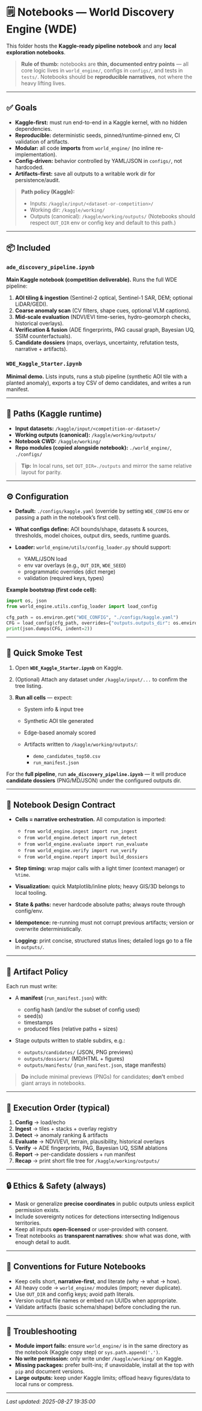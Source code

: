 # 🗒️ Notebooks — World Discovery Engine (WDE)

This folder hosts the **Kaggle-ready pipeline notebook** and any **local exploration notebooks**.

> **Rule of thumb:** notebooks are **thin, documented entry points** — all core logic lives in `world_engine/`, configs in `configs/`, and tests in `tests/`.
> Notebooks should be **reproducible narratives**, not where the heavy lifting lives.

---

## ✅ Goals

* **Kaggle-first:** must run end-to-end in a Kaggle kernel, with no hidden dependencies.
* **Reproducible:** deterministic seeds, pinned/runtime-pinned env, CI validation of artifacts.
* **Modular:** all code **imports** from `world_engine/` (no inline re-implementation).
* **Config-driven:** behavior controlled by YAML/JSON in `configs/`, not hardcoded.
* **Artifacts-first:** save all outputs to a writable work dir for persistence/audit.

> **Path policy (Kaggle):**
>
> * Inputs: `/kaggle/input/<dataset-or-competition>/`
> * Working dir: `/kaggle/working/`
> * Outputs (canonical): `/kaggle/working/outputs/`
>   (Notebooks should respect `OUT_DIR` env or config key and default to this path.)

---

## 📦 Included

### `ade_discovery_pipeline.ipynb`

**Main Kaggle notebook (competition deliverable).** Runs the full WDE pipeline:

1. **AOI tiling & ingestion** (Sentinel-2 optical, Sentinel-1 SAR, DEM; optional LiDAR/GEDI).
2. **Coarse anomaly scan** (CV filters, shape cues, optional VLM captions).
3. **Mid-scale evaluation** (NDVI/EVI time-series, hydro-geomorph checks, historical overlays).
4. **Verification & fusion** (ADE fingerprints, PAG causal graph, Bayesian UQ, SSIM counterfactuals).
5. **Candidate dossiers** (maps, overlays, uncertainty, refutation tests, narrative + artifacts).

### `WDE_Kaggle_Starter.ipynb`

**Minimal demo.** Lists inputs, runs a stub pipeline (synthetic AOI tile with a planted anomaly), exports a toy CSV of demo candidates, and writes a run manifest.

---

## 📁 Paths (Kaggle runtime)

* **Input datasets:** `/kaggle/input/<competition-or-dataset>/`
* **Working outputs (canonical):** `/kaggle/working/outputs/`
* **Notebook CWD:** `/kaggle/working/`
* **Repo modules (copied alongside notebook):** `./world_engine/`, `./configs/`

> **Tip:** In local runs, set `OUT_DIR=./outputs` and mirror the same relative layout for parity.

---

## ⚙️ Configuration

* **Default:** `./configs/kaggle.yaml` (override by setting `WDE_CONFIG` env or passing a path in the notebook’s first cell).
* **What configs define:** AOI bounds/shape, datasets & sources, thresholds, model choices, output dirs, seeds, runtime guards.
* **Loader:** `world_engine/utils/config_loader.py` should support:

  * YAML/JSON load
  * env var overlays (e.g., `OUT_DIR`, `WDE_SEED`)
  * programmatic overrides (dict merge)
  * validation (required keys, types)

**Example bootstrap (first code cell):**

```python
import os, json
from world_engine.utils.config_loader import load_config

cfg_path = os.environ.get("WDE_CONFIG", "./configs/kaggle.yaml")
CFG = load_config(cfg_path, overrides={"outputs.outputs_dir": os.environ.get("OUT_DIR", "/kaggle/working/outputs/")})
print(json.dumps(CFG, indent=2))
```

---

## 🧪 Quick Smoke Test

1. Open **`WDE_Kaggle_Starter.ipynb`** on Kaggle.
2. (Optional) Attach any dataset under `/kaggle/input/...` to confirm the tree listing.
3. **Run all cells** — expect:

   * System info & input tree
   * Synthetic AOI tile generated
   * Edge-based anomaly scored
   * Artifacts written to `/kaggle/working/outputs/`:

     * `demo_candidates_top50.csv`
     * `run_manifest.json`

For the **full pipeline**, run **`ade_discovery_pipeline.ipynb`** — it will produce **candidate dossiers** (PNG/MD/JSON) under the configured outputs dir.

---

## 🧩 Notebook Design Contract

* **Cells = narrative orchestration.** All computation is imported:

  * `from world_engine.ingest import run_ingest`
  * `from world_engine.detect import run_detect`
  * `from world_engine.evaluate import run_evaluate`
  * `from world_engine.verify import run_verify`
  * `from world_engine.report import build_dossiers`
* **Step timing:** wrap major calls with a light timer (context manager) or `%time`.
* **Visualization:** quick Matplotlib/inline plots; heavy GIS/3D belongs to local tooling.
* **State & paths:** never hardcode absolute paths; always route through config/env.
* **Idempotence:** re-running must not corrupt previous artifacts; version or overwrite deterministically.
* **Logging:** print concise, structured status lines; detailed logs go to a file in `outputs/`.

---

## 🧾 Artifact Policy

Each run must write:

* A **manifest** (`run_manifest.json`) with:

  * config hash (and/or the subset of config used)
  * seed(s)
  * timestamps
  * produced files (relative paths + sizes)
* Stage outputs written to stable subdirs, e.g.:

  * `outputs/candidates/` (JSON, PNG previews)
  * `outputs/dossiers/` (MD/HTML + figures)
  * `outputs/manifests/` (`run_manifest.json`, stage manifests)

> **Do** include minimal previews (PNGs) for candidates; **don’t** embed giant arrays in notebooks.

---

## 🧰 Execution Order (typical)

1. **Config** → load/echo
2. **Ingest** → tiles + stacks + overlay registry
3. **Detect** → anomaly ranking & artifacts
4. **Evaluate** → NDVI/EVI, terrain, plausibility, historical overlays
5. **Verify** → ADE fingerprints, PAG, Bayesian UQ, SSIM ablations
6. **Report** → per-candidate dossiers + run manifest
7. **Recap** → print short file tree for `/kaggle/working/outputs/`

---

## 🔒 Ethics & Safety (always)

* Mask or generalize **precise coordinates** in public outputs unless explicit permission exists.
* Include sovereignty notices for detections intersecting Indigenous territories.
* Keep all inputs **open-licensed** or user-provided with consent.
* Treat notebooks as **transparent narratives**: show what was done, with enough detail to audit.

---

## 🚀 Conventions for Future Notebooks

* Keep cells short, **narrative-first**, and literate (why → what → how).
* All heavy code → `world_engine/` modules (import; never duplicate).
* Use `OUT_DIR` and config keys; avoid path literals.
* Version output file names or embed run UUIDs when appropriate.
* Validate artifacts (basic schema/shape) before concluding the run.

---

## 🧱 Troubleshooting

* **Module import fails:** ensure `world_engine/` is in the same directory as the notebook (Kaggle copy step) or `sys.path.append('.')`.
* **No write permission:** only write under `/kaggle/working/` on Kaggle.
* **Missing packages:** prefer built-ins; if unavoidable, install at the top with `pip` and document versions.
* **Large outputs:** keep under Kaggle limits; offload heavy figures/data to local runs or compress.

---

*Last updated: 2025-08-27 19:35:00*
